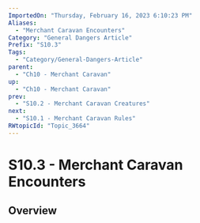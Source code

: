 ```yaml
---
ImportedOn: "Thursday, February 16, 2023 6:10:23 PM"
Aliases:
  - "Merchant Caravan Encounters"
Category: "General Dangers Article"
Prefix: "S10.3"
Tags:
  - "Category/General-Dangers-Article"
parent:
  - "Ch10 - Merchant Caravan"
up:
  - "Ch10 - Merchant Caravan"
prev:
  - "S10.2 - Merchant Caravan Creatures"
next:
  - "S10.1 - Merchant Caravan Rules"
RWtopicId: "Topic_3664"
---
```

# S10.3 - Merchant Caravan Encounters
## Overview
